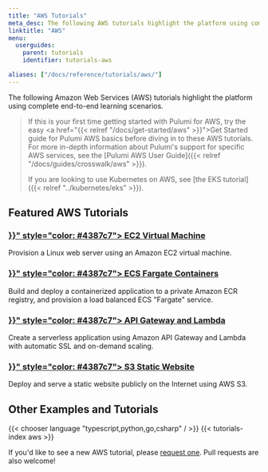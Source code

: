 ```yaml
---
title: "AWS Tutorials"
meta_desc: The following AWS tutorials highlight the platform using complete end-to-end scenarios.
linktitle: "AWS"
menu:
  userguides:
    parent: tutorials
    identifier: tutorials-aws

aliases: ["/docs/reference/tutorials/aws/"]
---
```


The following Amazon Web Services (AWS) tutorials highlight the platform using complete end-to-end learning scenarios.

> If this is your first time getting started with Pulumi for AWS, try the
> easy <a href="{{< relref "/docs/get-started/aws" >}}">Get Started guide</a> for Pulumi AWS basics before diving in to these AWS tutorials.
> For more in-depth information about Pulumi's support for specific AWS services, see the
> [Pulumi AWS User Guide]({{< relref "/docs/guides/crosswalk/aws" >}}).
>
> If you are looking to use Kubernetes on AWS, see [the EKS tutorial]({{< relref "../kubernetes/eks" >}}).

## Featured AWS Tutorials

<div class="md:flex flex-row mt-6 mb-6">
    <div class="w-1/2 border-solid border-t-2 border-gray-200">
        <h3 class="no-anchor pt-4">
            <i class="fas fa-server pr-2"></i>
            <a href="{{< relref "ec2-webserver" >}}" style="color: #4387c7">
                EC2 Virtual Machine
            </a>
        </h3>
        <p>
            Provision a Linux web server using an Amazon EC2 virtual machine.
        </p>
    </div>
    <div class="w-1/2 border-solid ml-4 border-t-2 border-gray-200">
        <h3 class="no-anchor pt-4">
            <i class="fas fa-boxes pr-2"></i>
            <a href="{{< relref "ecs-fargate" >}}" style="color: #4387c7">
                ECS Fargate Containers
            </a>
        </h3>
        <p>
            Build and deploy a containerized application to a private
            Amazon ECR registry, and provision a load balanced ECS "Fargate"
            service.
        </p>
    </div>
</div>

<div class="md:flex flex-row mt-6 mb-6">
    <div class="w-1/2 border-solid border-t-2 border-gray-200">
        <h3 class="no-anchor pt-4">
            <i class="fas fa-bolt pr-2"></i>
            <a href="{{< relref "rest-api" >}}" style="color: #4387c7">
                API Gateway and Lambda
            </a>
        </h3>
        <p>
            Create a serverless application using Amazon API Gateway and
            Lambda with automatic SSL and on-demand scaling.
        </p>
    </div>
    <div class="w-1/2 border-solid ml-4 border-t-2 border-gray-200">
        <h3 class="no-anchor pt-4">
            <i class="fas fa-globe pr-2"></i>
            <a href="{{< relref "s3-website" >}}" style="color: #4387c7">
                S3 Static Website
            </a>
        </h3>
        <p>
            Deploy and serve a static website publicly on the Internet using AWS S3.
        </p>
    </div>
</div>

## Other Examples and Tutorials

{{< chooser language "typescript,python,go,csharp" / >}}
{{< tutorials-index aws >}}

If you'd like to see a new AWS tutorial, please [request one](
https://github.com/pulumi/examples/issues/new?title=New%20AWS%20Tutorial%20Request).
Pull requests are also welcome!
